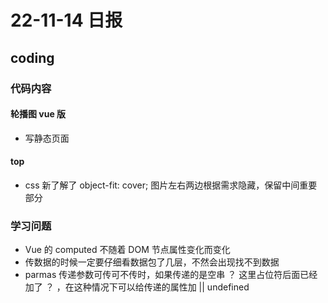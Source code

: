 # 22-11-14 日报
## coding
### 代码内容
#### 轮播图 vue 版
- 写静态页面

#### top 
- css 新了解了 object-fit: cover; 图片左右两边根据需求隐藏，保留中间重要部分

#### 

### 学习问题
- Vue 的 computed 不随着 DOM 节点属性变化而变化
- 传数据的时候一定要仔细看数据包了几层，不然会出现找不到数据
- parmas 传递参数可传可不传时，如果传递的是空串 ？ 这里占位符后面已经加了 ？ ，在这种情况下可以给传递的属性加 || undefined